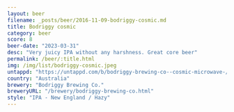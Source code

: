```yaml
---
layout: beer
filename: _posts/beer/2016-11-09-bodriggy-cosmic.md
title: Bodriggy cosmic
category: beer
score: 8
beer-date: "2023-03-31"
desc: "Very juicy IPA without any harshness. Great core beer"
permalink: /beer/:title.html
img: /img/list/bodriggy-cosmic.jpeg
untappd: "https://untappd.com/b/bodriggy-brewing-co--cosmic-microwave-/2638728"
country: "Australia"
brewery: "Bodriggy Brewing Co."
breweryURL: "/brewery/bodriggy-brewing-co.html"
style: "IPA - New England / Hazy"
---
```

